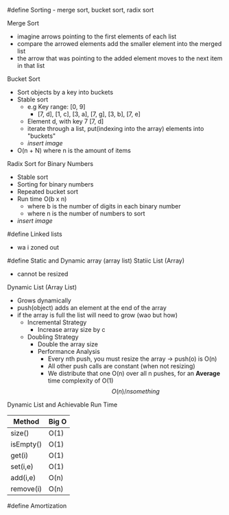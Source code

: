 #define Sorting
	- merge sort, bucket sort, radix sort

Merge Sort
- imagine arrows pointing to the first elements of each list
- compare the arrowed elements add the smaller element into the merged list
- the arrow that was pointing to the added element moves to the next item in that list

Bucket Sort
- Sort objects by a key into buckets
- Stable sort
	- e.g Key range: [0, 9]
		- [7, d], [1, c], [3, a], [7, g], [3, b], [7, e]
	- Element d, with key 7 [7, d]
	- iterate through a list, put(indexing into the array) elements into "buckets"
	- *insert image*
- O(n + N) where n is the amount of items

Radix Sort for Binary Numbers
- Stable sort
- Sorting for binary numbers
- Repeated bucket sort
- Run time O(b x n)
	- where b is the number of digits in each binary number
	- where n is the number of numbers to sort
- *insert image*

#define Linked lists
- wa i zoned out

#define Static and Dynamic array (array list)
Statiic List (Array)
- cannot be resized

Dynamic List (Array List)
- Grows dynamically 
- push(object) adds an element at the end of the array
- if the array is full the list will need to grow (wao but how)
	- Incremental Strategy
		- Increase array size by c
	- Doubling Strategy
		- Double the array size
		- Performance Analysis
			- Every nth push, you must resize the array
				-> push(o) is O(n)
			- All other push calls are constant (when not resizing)
			- We distribute that one O(n) over all n pushes, for an **Average** time complexity of O(1)
			$$
			O(n)/n something
			$$

Dynamic List and Achievable Run Time

| Method | Big O | 
| -------- | -------- | 
| size() | O(1) |  
| isEmpty() | O(1) |
| get(i) | O(1) |
| set(i,e) | O(1) |
| add(i,e) | O(n) |
| remove(i) | O(n) |


#define Amortization

